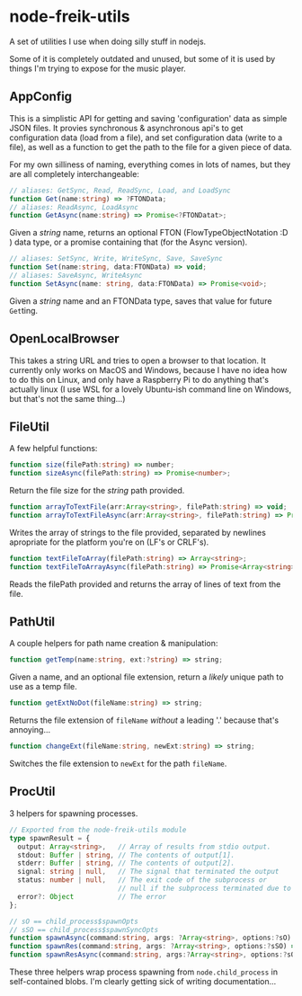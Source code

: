 # node-freik-utils

A set of utilities I use when doing silly stuff in nodejs.

Some of it is completely outdated and unused, but some of it is used by things
I'm trying to expose for the music player.

## AppConfig

This is a simplistic API for getting and saving 'configuration' data as simple
JSON files. It provies synchronous & asynchronous api's to get configuration
data (load from a file), and set configuration data (write to a file), as well
as a function to get the path to the file for a given piece of data.

For my own silliness of naming, everything comes in lots of names, but they are
all completely interchangeable:

```typescript
// aliases: GetSync, Read, ReadSync, Load, and LoadSync
function Get(name:string) => ?FTONData; 
// aliases: ReadAsync, LoadAsync
function GetAsync(name:string) => Promise<?FTONDatat>; 
```

Given a *string* name, returns an optional FTON (FlowTypeObjectNotation :D )
data type, or a promise containing that (for the Async version).

```typescript
// aliases: SetSync, Write, WriteSync, Save, SaveSync
function Set(name:string, data:FTONData) => void; 
// aliases: SaveAsync, WriteAsync
function SetAsync(name: string, data:FTONData) => Promise<void>; 
```

Given a *string* name and an FTONData type, saves that value for future
`Get`ting.


## OpenLocalBrowser

This takes a string URL and tries to open a browser to that location. It
currently only works on MacOS and Windows, because I have no idea how to do
this on Linux, and only have a Raspberry Pi to do anything that's actually
linux (I use WSL for a lovely Ubuntu-ish command line on Windows, but that's
not the same thing...)

## FileUtil

A few helpful functions:
```typescript
function size(filePath:string) => number;
function sizeAsync(filePath:string) => Promise<number>;
```

Return the file size for the *string* path provided.

```typescript
function arrayToTextFile(arr:Array<string>, filePath:string) => void;
function arrayToTextFileAsync(arr:Array<string>, filePath:string) => Promise<void>;
```

Writes the array of strings to the file provided, separated by newlines
apropriate for the platform you're on (LF's or CRLF's).

```typescript
function textFileToArray(filePath:string) => Array<string>;
function textFileToArrayAsync(filePath:string) => Promise<Array<string>>;
```

Reads the filePath provided and returns the array of lines of text from the file.

## PathUtil

A couple helpers for path name creation & manipulation:

```typescript
function getTemp(name:string, ext:?string) => string;
```
Given a name, and an optional file extension, return a *likely* unique path to use as a temp file.


```typescript
function getExtNoDot(fileName:string) => string;
```
Returns the file extension of `fileName` *without* a leading '.' because that's annoying...


```typescript
function changeExt(fileName:string, newExt:string) => string;
```
Switches the file extension to `newExt` for the path `fileName`.

## ProcUtil
3 helpers for spawning processes.
```typescript
// Exported from the node-freik-utils module
type spawnResult = {
  output: Array<string>,   // Array of results from stdio output.
  stdout: Buffer | string, // The contents of output[1].
  stderr: Buffer | string, // The contents of output[2].
  signal: string | null,   // The signal that terminated the output
  status: number | null,   // The exit code of the subprocess or
                           // null if the subprocess terminated due to a signal.
  error?: Object           // The error
};

// sO == child_process$spawnOpts
// sSO == child_process$spawnSyncOpts
function spawnAsync(command:string, args: ?Array<string>, options:?sO) => Promise<spawnResult>;
function spawnRes(command:string, args: ?Array<string>, options:?sSO) => boolean;
function spawnResAsync(command:string, args:?Array<string>, options:?sO) => Promise<boolean>;
```
These three helpers wrap process spawning from `node.child_process` in self-contained blobs. I'm clearly getting sick of writing documentation...